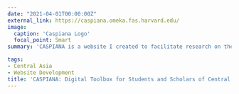 ```yaml
---
date: "2021-04-01T00:00:00Z"
external_link: https://caspiana.omeka.fas.harvard.edu/
image:
  caption: 'Caspiana Logo'
  focal_point: Smart
summary: 'CASPIANA is a website I created to facilitate research on the fascinating regions spreading east and west of the Caspian Sea. It is hosted by Harvard University’s Davis Center Program on Central Asia. In Caspiana you can find links to selected media sources, government portals, legislation databases, statistics, and academic resources to study eight countries: Armenia, Azerbaijan, Georgia, Kazakhstan, Kyrgyzstan, Tajikistan, Turkmenistan and Uzbekistan.'

tags:
- Central Asia
- Website Development
title: 'CASPIANA: Digital Toolbox for Students and Scholars of Central Asia and South Caucasus'
---
```

